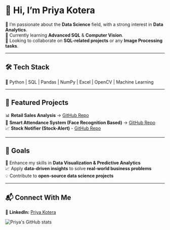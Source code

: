 # 👋 Hi, I’m Priya Kotera  

👀 I’m passionate about the **Data Science** field, with a strong interest in **Data Analytics**.  
🌱 Currently learning **Advanced SQL** & **Computer Vision**.  
💞️ Looking to collaborate on **SQL-related projects** or any **Image Processing tasks**.  

---

## 🛠️ Tech Stack  
🔹 Python | SQL | Pandas | NumPy | Excel | OpenCV | Machine Learning  

---

## 📌 Featured Projects  
📊 **Retail Sales Analysis** → [GitHub Repo](https://github.com/PriyaKotera16/Retail_Analysis)  
📸 **Smart Attendance System (Face Recognition Based)** → [GitHub Repo](https://github.com/PriyaKotera16/FaceID-Attendance)  
📈 **Stock Notifier (Stock-Alert)** - [GitHub Repo](https://github.com/PriyaKotera16/Stock-Alert)

---

## 🎯 Goals  
🚀 Enhance my skills in **Data Visualization & Predictive Analytics**  
📈 Apply **data-driven insights** to solve **real-world business problems**  
💡 Contribute to **open-source data science projects**  

---

## 📬 Connect With Me  
🔗 **LinkedIn:** [Priya Kotera](https://www.linkedin.com/in/priya-kotera-988287249/)  

![Priya's GitHub stats](https://github-readme-stats.vercel.app/api?username=PriyaKotera16&show_icons=true&theme=radical)



<!---
PriyaKotera16/PriyaKotera16 is a ✨ special ✨ repository because its `README.md` (this file) appears on your GitHub profile.
You can click the Preview link to take a look at your changes.
--->
